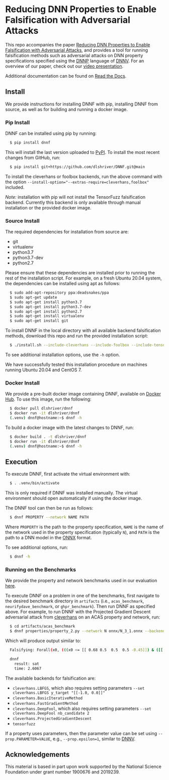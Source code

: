 # Reducing DNN Properties to Enable Falsification with Adversarial Attacks

This repo accompanies the paper [Reducing DNN Properties to Enable Falsification with Adversarial Attacks](https://davidshriver.me/files/publications/ICSE21-DNNF.pdf), and provides a tool for running falsification methods such as adversarial attacks on DNN property specifications specified using the [DNNP](https://dnnv.readthedocs.io/en/latest/usage/specifying_properties.html) language of [DNNV](https://github.com/dlshriver/DNNV). For an overview of our paper, check out our [video presentation](https://youtu.be/hcQFYUFwp_U).

Additional documentation can be found on [Read the Docs](https://dnnf.readthedocs.io/).

## Install

We provide instructions for installing DNNF with pip, installing DNNF from source, as well as for building and running a docker image.

### Pip Install

DNNF can be installed using pip by running:

```bash
  $ pip install dnnf
```

This will install the last version uploaded to [PyPI](https://pypi.org/project/dnnf/). To install the most recent changes from GitHub, run:

```bash
  $ pip install git+https://github.com/dlshriver/DNNF.git@main
```

To install the cleverhans or foolbox backends, run the above command with the option `--install-option="--extras-require=cleverhans,foolbox"` included.

*Note:* installation with pip will not install the TensorFuzz falsification backend. Currently this backend is only available through manual installation or the provided docker image.

### Source Install

The required dependencies for installation from source are:

- git
- virtualenv
- python3.7
- python3.7-dev
- python2.7

Please ensure that these dependencies are installed prior to running the rest of the installation script.
For example, on a fresh Ubuntu 20.04 system, the dependencies can be installed using apt as follows:

```bash
  $ sudo add-apt-repository ppa:deadsnakes/ppa
  $ sudo apt-get update
  $ sudo apt-get install python3.7
  $ sudo apt-get install python3.7-dev
  $ sudo apt-get install python2.7
  $ sudo apt-get install virtualenv
  $ sudo apt-get install git
```

To install DNNF in the local directory with all available backend falsification methods, download this repo and run the provided installation script:

```bash
  $ ./install.sh --include-cleverhans --include-foolbox --include-tensorfuzz
```

To see additional installation options, use the `-h` option.

We have successfully tested this installation procedure on machines running Ubuntu 20.04 and CentOS 7.

### Docker Install

We provide a pre-built docker image containing DNNF, available on [Docker Hub](https://hub.docker.com/r/dlshriver/dnnf). To use this image, run the following:

```bash
  $ docker pull dlshriver/dnnf
  $ docker run -it dlshriver/dnnf
  (.venv) dnnf@hostname:~$ dnnf -h
```

To build a docker image with the latest changes to DNNF, run:

```bash
  $ docker build . -t dlshriver/dnnf
  $ docker run -it dlshriver/dnnf
  (.venv) dnnf@hostname:~$ dnnf -h
```

## Execution

To execute DNNF, first activate the virtual environment with:

```bash
  $ . .venv/bin/activate
```

This is only required if DNNF was installed manually. The virtual environment should open automatically if using the docker image.

The DNNF tool can then be run as follows:

```bash
  $ dnnf PROPERTY --network NAME PATH
```

Where `PROPERTY` is the path to the property specification, `NAME` is the name of the network used in the property specification (typically `N`), and `PATH` is the path to a DNN model in the [ONNX](https://onnx.ai) format.

To see additional options, run:

```bash
  $ dnnf -h
```


### Running on the Benchmarks

We provide the property and network benchmarks used in our evaluation [here](http://cs.virginia.edu/~dls2fc/dnnf_benchmarks.tar.gz).

To execute DNNF on a problem in one of the benchmarks, first navigate to the desired benchmark directory in `artifacts` (i.e., `acas_benchmark`, `neurifydave_benchmark`, or `ghpr_benchmark`). Then run DNNF as specified above. For example, to run DNNF with the Projected Gradient Descent adversarial attack from [cleverhans](https://github.com/tensorflow/cleverhans) on an ACAS property and network, run:

```bash
  $ cd artifacts/acas_benchmark
  $ dnnf properties/property_2.py --network N onnx/N_3_1.onnx --backend cleverhans.ProjectedGradientDescent
```

Which will produce output similar to:

```bash
  Falsifying: Forall(x0, (((x0 <= [[ 0.68 0.5  0.5  0.5 -0.45]]) & ([[ 0.6 -0.5 -0.5  0.45 -0.5 ]] <= x0)) ==> (numpy.argmax(N(x0)) != 0)))

  dnnf
    result: sat
    time: 2.6067
```

The available backends for falsification are:

- `cleverhans.LBFGS`, which also requires setting parameters `--set cleverhans.LBFGS y_target "[[-1.0, 0.0]]"`
- `cleverhans.BasicIterativeMethod`
- `cleverhans.FastGradientMethod`
- `cleverhans.DeepFool`, which also requires setting parameters `--set cleverhans.DeepFool nb_candidate 2`
- `cleverhans.ProjectedGradientDescent`
- `tensorfuzz`

If a property uses parameters, then the parameter value can be set using `--prop.PARAMETER=VALUE`, e.g., `--prop.epsilon=1`, similar to [DNNV](https://github.com/dlshriver/DNNV).


## Acknowledgements

This material is based in part upon work supported by the National Science Foundation under grant number 1900676 and 2019239.
